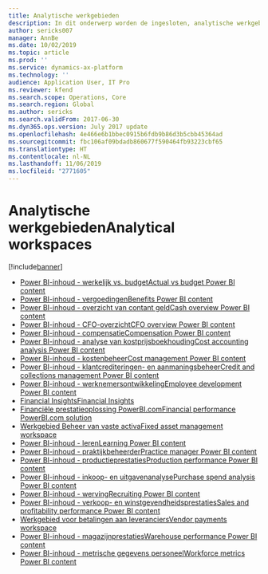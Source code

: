 ```yaml
---
title: Analytische werkgebieden
description: In dit onderwerp worden de ingesloten, analytische werkgebieden genoemd die beschikbaar zijn en wordt aangegeven waar u er meer informatie over kunt vinden.
author: sericks007
manager: AnnBe
ms.date: 10/02/2019
ms.topic: article
ms.prod: ''
ms.service: dynamics-ax-platform
ms.technology: ''
audience: Application User, IT Pro
ms.reviewer: kfend
ms.search.scope: Operations, Core
ms.search.region: Global
ms.author: sericks
ms.search.validFrom: 2017-06-30
ms.dyn365.ops.version: July 2017 update
ms.openlocfilehash: 4e466e6b1bbec0915b6fdb9b86d3b5cbb45364ad
ms.sourcegitcommit: fbc106af09bdadb860677f590464fb93223cbf65
ms.translationtype: HT
ms.contentlocale: nl-NL
ms.lasthandoff: 11/06/2019
ms.locfileid: "2771605"
---
```

# <a name="analytical-workspaces"></a><span data-ttu-id="94f4f-103">Analytische werkgebieden</span><span class="sxs-lookup"><span data-stu-id="94f4f-103">Analytical workspaces</span></span>
[!include[banner](../includes/banner.md)]

- [<span data-ttu-id="94f4f-104">Power BI-inhoud - werkelijk vs. budget</span><span class="sxs-lookup"><span data-stu-id="94f4f-104">Actual vs budget Power BI content</span></span>](ledger-budgets-power-bi.md)
- [<span data-ttu-id="94f4f-105">Power BI-inhoud - vergoedingen</span><span class="sxs-lookup"><span data-stu-id="94f4f-105">Benefits Power BI content</span></span>](benefits-power-bi.md)
- [<span data-ttu-id="94f4f-106">Power BI-inhoud - overzicht van contant geld</span><span class="sxs-lookup"><span data-stu-id="94f4f-106">Cash overview Power BI content</span></span>](../../../finance/cash-bank-management/Cash-Overview-Power-BI-content.md)
- [<span data-ttu-id="94f4f-107">Power BI-inhoud - CFO-overzicht</span><span class="sxs-lookup"><span data-stu-id="94f4f-107">CFO overview Power BI content</span></span>](CFO-power-bi.md)
- [<span data-ttu-id="94f4f-108">Power BI-inhoud -  compensatie</span><span class="sxs-lookup"><span data-stu-id="94f4f-108">Compensation Power BI content</span></span>](compensation-power-bi.md)
- [<span data-ttu-id="94f4f-109">Power BI-inhoud - analyse van kostprijsboekhouding</span><span class="sxs-lookup"><span data-stu-id="94f4f-109">Cost accounting analysis Power BI content</span></span>](cost-accounting-analysis-content-pack.md) 
- [<span data-ttu-id="94f4f-110">Power BI-inhoud - kostenbeheer</span><span class="sxs-lookup"><span data-stu-id="94f4f-110">Cost management Power BI content</span></span>](cost-management-content-pack.md)
- [<span data-ttu-id="94f4f-111">Power BI-inhoud - klantcrediteringen- en aanmaningsbeheer</span><span class="sxs-lookup"><span data-stu-id="94f4f-111">Credit and collections management Power BI content</span></span>](../../../finance/accounts-receivable/credit-collections-power-bi.md)
- [<span data-ttu-id="94f4f-112">Power BI-inhoud - werknemersontwikkeling</span><span class="sxs-lookup"><span data-stu-id="94f4f-112">Employee development Power BI content</span></span>](employee-development-PBI.md) 
- [<span data-ttu-id="94f4f-113">Financial Insights</span><span class="sxs-lookup"><span data-stu-id="94f4f-113">Financial Insights</span></span>](financial-insights.md)
- [<span data-ttu-id="94f4f-114">Financiële prestatieoplossing PowerBI.com</span><span class="sxs-lookup"><span data-stu-id="94f4f-114">Financial performance PowerBI.com solution</span></span>](financial-performance-power-bi-content-pack.md)
- [<span data-ttu-id="94f4f-115">Werkgebied Beheer van vaste activa</span><span class="sxs-lookup"><span data-stu-id="94f4f-115">Fixed asset management workspace</span></span>](../../../finance/fixed-assets/Fixed-asset-management-workspace.md)
- [<span data-ttu-id="94f4f-116">Power BI-inhoud - leren</span><span class="sxs-lookup"><span data-stu-id="94f4f-116">Learning Power BI content</span></span>](learning-power-bi.md)
- [<span data-ttu-id="94f4f-117">Power BI-inhoud - praktijkbeheerder</span><span class="sxs-lookup"><span data-stu-id="94f4f-117">Practice manager Power BI content</span></span>](practice-manager-power-bi.md)
- [<span data-ttu-id="94f4f-118">Power BI-inhoud - productieprestaties</span><span class="sxs-lookup"><span data-stu-id="94f4f-118">Production performance Power BI content</span></span>](production-performance-power-bi.md)
- [<span data-ttu-id="94f4f-119">Power BI-inhoud - inkoop- en uitgavenanalyse</span><span class="sxs-lookup"><span data-stu-id="94f4f-119">Purchase spend analysis Power BI content</span></span>](purchase-content-pack-for-power-bi.md) 
- [<span data-ttu-id="94f4f-120">Power BI-inhoud - werving</span><span class="sxs-lookup"><span data-stu-id="94f4f-120">Recruiting Power BI content</span></span>](recruiting-analysis-power-bi-content-pack.md) 
- [<span data-ttu-id="94f4f-121">Power BI-inhoud - verkoop- en winstgevendheidsprestaties</span><span class="sxs-lookup"><span data-stu-id="94f4f-121">Sales and profitability performance Power BI content</span></span>](sales-profitability-performance-content-pack.md)
- [<span data-ttu-id="94f4f-122">Werkgebied voor betalingen aan leveranciers</span><span class="sxs-lookup"><span data-stu-id="94f4f-122">Vendor payments workspace</span></span>](../../../finance/accounts-payable/Vendor-payments-workspace.md)
- [<span data-ttu-id="94f4f-123">Power BI-inhoud - magazijnprestaties</span><span class="sxs-lookup"><span data-stu-id="94f4f-123">Warehouse performance Power BI content</span></span>](warehouse-power-bi-content.md)
- [<span data-ttu-id="94f4f-124">Power BI-inhoud - metrische gegevens personeel</span><span class="sxs-lookup"><span data-stu-id="94f4f-124">Workforce metrics Power BI content</span></span>](workforce-analysis-power-bi-content-pack.md)
